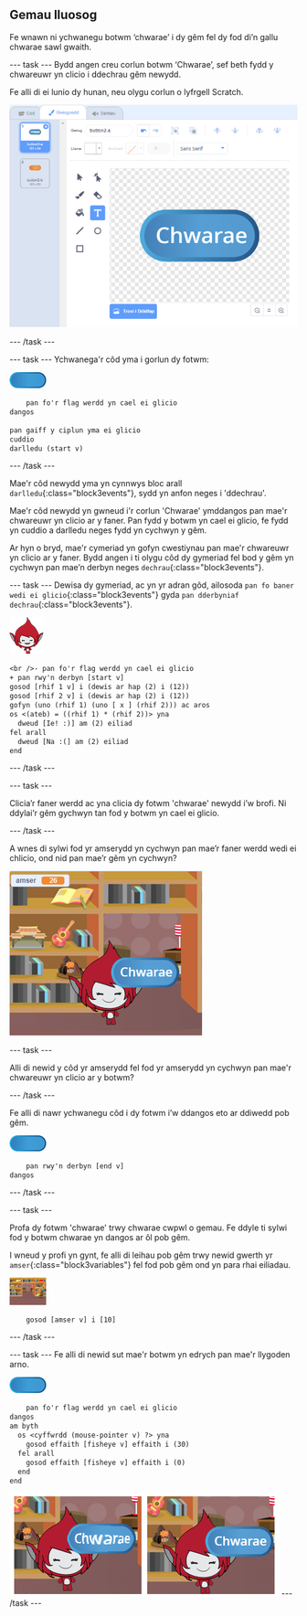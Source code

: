 ## Gemau lluosog

Fe wnawn ni ychwanegu botwm ‘chwarae’ i dy gêm fel dy fod di’n gallu chwarae sawl gwaith.

--- task --- Bydd angen creu corlun botwm ‘Chwarae’, sef beth fydd y chwareuwr yn clicio i ddechrau gêm newydd.

Fe alli di ei lunio dy hunan, neu olygu corlun o lyfrgell Scratch.

![Llun o'r botwm chwarae](images/brain-play.png)

--- /task ---

--- task --- Ychwanega'r côd yma i gorlun dy fotwm:

![Corlun botwm](images/button-sprite.png)

```blocks3
    pan fo'r flag werdd yn cael ei glicio
dangos

pan gaiff y ciplun yma ei glicio
cuddio
darlledu (start v)
```

--- /task ---

Mae'r côd newydd yma yn cynnwys bloc arall `darlledu`{:class="block3events"}, sydd yn anfon neges i 'ddechrau'.

Mae'r côd newydd yn gwneud i'r corlun 'Chwarae' ymddangos pan mae'r chwareuwr yn clicio ar y faner. Pan fydd y botwm yn cael ei glicio, fe fydd yn cuddio a darlledu neges fydd yn cychwyn y gêm.

Ar hyn o bryd, mae'r cymeriad yn gofyn cwestiynau pan mae'r chwareuwr yn clicio ar y faner. Bydd angen i ti olygu côd dy gymeriad fel bod y gêm yn cychwyn pan mae’n derbyn neges `dechrau`{:class="block3events"}.

--- task --- Dewisa dy gymeriad, ac yn yr adran gôd, ailosoda `pan fo baner wedi ei glicio`{:class="block3events"} gyda `pan dderbyniaf dechrau`{:class="block3events"}.

![Corlun cymeriad](images/giga-sprite.png)

```blocks3
<br />- pan fo'r flag werdd yn cael ei glicio
+ pan rwy'n derbyn [start v]
gosod [rhif 1 v] i (dewis ar hap (2) i (12))
gosod [rhif 2 v] i (dewis ar hap (2) i (12))
gofyn (uno (rhif 1) (uno [ x ] (rhif 2))) ac aros
os <(ateb) = ((rhif 1) * (rhif 2))> yna 
  dweud [Ie! :)] am (2) eiliad
fel arall 
  dweud [Na :(] am (2) eiliad
end
```

--- /task ---

--- task ---

Clicia’r faner werdd ac yna clicia dy fotwm 'chwarae' newydd i’w brofi. Ni ddylai’r gêm gychwyn tan fod y botwm yn cael ei glicio.

--- /task ---

A wnes di sylwi fod yr amserydd yn cychwyn pan mae’r faner werdd wedi ei chlicio, ond nid pan mae’r gêm yn cychwyn?

![Amserydd wedi dechrau](images/brain-timer-bug.png)

--- task ---

Alli di newid y côd yr amserydd fel fod yr amserydd yn cychwyn pan mae'r chwareuwr yn clicio ar y botwm?

--- /task ---

Fe alli di nawr ychwanegu côd i dy fotwm i’w ddangos eto ar ddiwedd pob gêm.

![Corlun botwm](images/button-sprite.png)

```blocks3
    pan rwy'n derbyn [end v]
dangos
```

--- /task ---

--- task ---

Profa dy fotwm 'chwarae' trwy chwarae cwpwl o gemau. Fe ddyle ti sylwi fod y botwm chwarae yn dangos ar ôl pob gêm.

I wneud y profi yn gynt, fe alli di leihau pob gêm trwy newid gwerth yr `amser`{:class="block3variables"} fel fod pob gêm ond yn para rhai eiliadau.

![Llwyfan](images/stage-sprite.png)

```blocks3
    gosod [amser v] i [10]
```

--- /task ---

--- task --- Fe alli di newid sut mae'r botwm yn edrych pan mae'r llygoden arno.

![Botwm](images/button-sprite.png)

```blocks3
    pan fo'r flag werdd yn cael ei glicio
dangos
am byth 
  os <cyffwrdd (mouse-pointer v) ?> yna 
    gosod effaith [fisheye v] effaith i (30)
  fel arall 
    gosod effaith [fisheye v] effaith i (0)
  end
end
```

![sgrinlun](images/brain-fisheye.png) --- /task ---